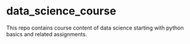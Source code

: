 # data_science_course

This repo contains course content of data science starting with python basics and related assignments.
